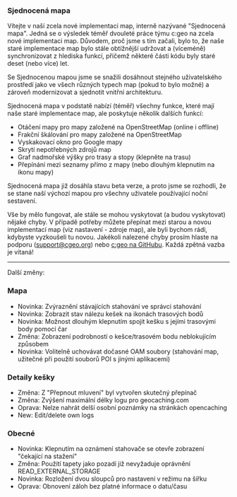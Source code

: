 ### Sjednocená mapa
Vítejte v naší zcela nové implementaci map, interně nazývané "Sjednocená mapa". Jedná se o výsledek téměř dvouleté práce týmu c:geo na zcela nové implementaci map. Důvodem, proč jsme s tím začali, bylo to, že naše staré implementace map bylo stále obtížnější udržovat a (víceméně) synchronizovat z hlediska funkcí, přičemž některé části kódu byly staré deset (nebo více) let.

Se Sjednocenou mapou jsme se snažili dosáhnout stejného uživatelského prostředí jako ve všech různých typech map (pokud to bylo možné) a zároveň modernizovat a sjednotit vnitřní architekturu.

Sjednocená mapa v podstatě nabízí (téměř) všechny funkce, které mají naše staré implementace map, ale poskytuje několik dalších funkcí:

- Otáčení mapy pro mapy založené na OpenStreetMap (online i offline)
- Frakční škálování pro mapy založené na OpenStreetMap
- Vyskakovací okno pro Google mapy
- Skrytí nepotřebných zdrojů map
- Graf nadmořské výšky pro trasy a stopy (klepněte na trasu)
- Přepínání mezi seznamy přímo z mapy (nebo dlouhým klepnutím na ikonu mapy)

Sjednocená mapa již dosáhla stavu beta verze, a proto jsme se rozhodli, že se stane naší výchozí mapou pro všechny uživatele používající noční sestavení.

Vše by mělo fungovat, ale stále se mohou vyskytovat (a budou vyskytovat) nějaké chyby. V případě potřeby můžete přepínat mezi starou a novou implementací map (viz nastavení - zdroje map), ale byli bychom rádi, kdybyste vyzkoušeli tu novou. Jakékoli nalezené chyby prosím hlaste na podporu ([support@cgeo.org](mailto:support@cgeo.org)) nebo [c:geo na GitHubu](github.com/cgeo/cgeo/issues). Každá zpětná vazba je vítaná!

---

Další změny:

### Mapa
- Novinka: Zvýraznění stávajících stahování ve správci stahování
- Novinka: Zobrazit stav nálezu kešek na ikonách trasových bodů
- Novinka: Možnost dlouhým klepnutím spojit kešku s jejími trasovými body pomocí čar
- Změna: Zobrazení podrobností o kešce/trasovém bodu neblokujícím způsobem
- Novinka: Volitelně uchovávat dočasné OAM soubory (stahování map, užitečné při použití souborů POI s jinými aplikacemi)

### Detaily kešky
- Změna: Z "Přepnout mluvení" byl vytvořen skutečný přepínač
- Změna: Zvýšení maximální délky logu pro geocaching.com
- Oprava: Nelze nahrát delší osobní poznámky na stránkách opencaching
- New: Edit/delete own logs

### Obecné
- Novinka: Klepnutím na oznámení stahovače se otevře zobrazení "čekající na stažení"
- Změna: Použití tapety jako pozadí již nevyžaduje oprávnění READ_EXTERNAL_STORAGE
- Novinka: Rozložení dvou sloupců pro nastavení v režimu na šířku
- Oprava: Obnovení záloh bez platné informace o datu/času
